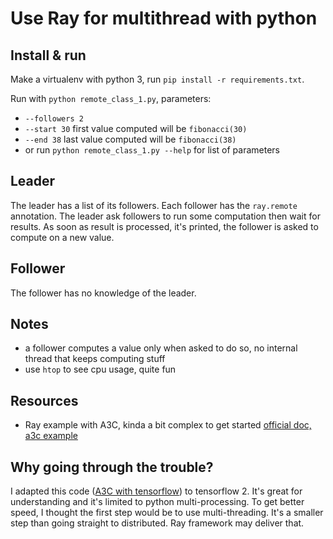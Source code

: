 # Use Ray for multithread with python

## Install & run

Make a virtualenv with python 3, run `pip install -r requirements.txt`.

Run with `python remote_class_1.py`, parameters:
* `--followers 2`
* `--start 30` first value computed will be `fibonacci(30)`
* `--end 38` last value computed will be `fibonacci(38)`
* or run `python remote_class_1.py --help` for list of parameters

## Leader

The leader has a list of its followers. Each follower has the `ray.remote` annotation.
The leader ask followers to run some computation then wait for results.
As soon as result is processed, it's printed, the follower is asked to compute on a new value.

## Follower

The follower has no knowledge of the leader.

## Notes

* a follower computes a value only when asked to do so, no internal thread that keeps computing stuff
* use `htop` to see cpu usage, quite fun

## Resources

* Ray example with A3C, kinda a bit complex to get started [official doc, a3c example](https://docs.ray.io/en/latest/auto_examples/plot_example-a3c.html)

## Why going through the trouble?

I adapted this code ([A3C with tensorflow](https://blog.tensorflow.org/2018/07/deep-reinforcement-learning-keras-eager-execution.html)) to tensorflow 2. It's great for understanding and it's limited to python multi-processing.
To get better speed, I thought the first step would be to use multi-threading. It's a smaller step than going straight to distributed.
Ray framework may deliver that.
